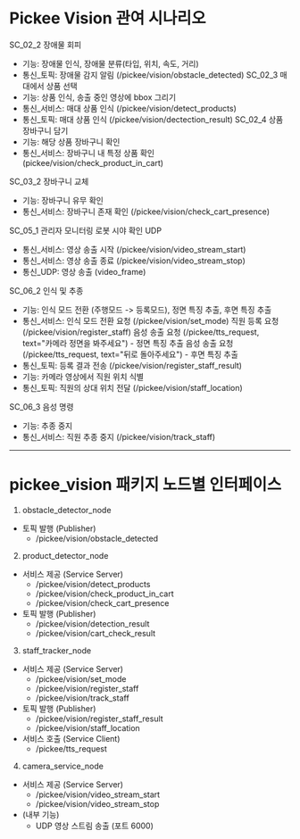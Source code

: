 # Pickee Vision 관여 시나리오

SC_02_2 장애물 회피
 - 기능: 장애물 인식, 장애물 분류(타입, 위치, 속도, 거리)
 - 통신_토픽: 장애물 감지 알림 (/pickee/vision/obstacle_detected)
SC_02_3 매대에서 상품 선택
 - 기능: 상품 인식, 송출 중인 영상에 bbox 그리기
 - 통신_서비스: 매대 상품 인식 (/pickee/vision/detect_products)
 - 통신_토픽: 매대 상품 인식 (/pickee/vision/dectection_result)
SC_02_4 상품 장바구니 담기
 - 기능: 해당 상품 장바구니 확인
 - 통신_서비스: 장바구니 내 특정 상품 확인 (pickee/vision/check_product_in_cart)

SC_03_2 장바구니 교체
 - 기능: 장바구니 유무 확인
 - 통신_서비스: 장바구니 존재 확인 (/pickee/vision/check_cart_presence)

SC_05_1 관리자 모니터링 로봇 시야 확인 UDP
 - 통신_서비스: 영상 송출 시작 (/pickee/vision/video_stream_start)
 - 통신_서비스: 영상 송출 종료 (/pickee/vision/video_stream_stop)
 - 통신_UDP: 영상 송출 (video_frame)

SC_06_2 인식 및 추종
 - 기능: 인식 모드 전환 (주행모드 -> 등록모드), 정면 특징 추출, 후면 특징 추출
 - 통신_서비스: 인식 모드 전환 요청 (/pickee/vision/set_mode)
 	      직원 등록 요청 (/pickee/vision/register_staff)
 	      음성 송출 요청 (/pickee/tts_request, text="카메라 정면을 봐주세요") - 정면 특징 추출
 	      음성 송출 요청 (/pickee/tts_request, text="뒤로 돌아주세요") - 후면 특징 추출
 - 통신_토픽: 등록 결과 전송 (/pickee/vision/register_staff_result)
 - 기능: 카메라 영상에서 직원 위치 식별
 - 통신_토픽: 직원의 상대 위치 전달 (/pickee/vision/staff_location)
 	      
SC_06_3 음성 명령
 - 기능: 추종 중지
 - 통신_서비스: 직원 추종 중지 (/pickee/vision/track_staff)

  
 ---------------------------------------------------------------------
 
 
# pickee_vision 패키지 노드별 인터페이스

  1. obstacle_detector_node
   * 토픽 발행 (Publisher)
       * /pickee/vision/obstacle_detected

  2. product_detector_node
   * 서비스 제공 (Service Server)
       * /pickee/vision/detect_products
       * /pickee/vision/check_product_in_cart
       * /pickee/vision/check_cart_presence
   * 토픽 발행 (Publisher)
       * /pickee/vision/detection_result
       * /pickee/vision/cart_check_result

  3. staff_tracker_node
   * 서비스 제공 (Service Server)
       * /pickee/vision/set_mode
       * /pickee/vision/register_staff
       * /pickee/vision/track_staff
   * 토픽 발행 (Publisher)
       * /pickee/vision/register_staff_result
       * /pickee/vision/staff_location
   * 서비스 호출 (Service Client)
       * /pickee/tts_request

  4. camera_service_node
   * 서비스 제공 (Service Server)
       * /pickee/vision/video_stream_start
       * /pickee/vision/video_stream_stop
   * (내부 기능)
       * UDP 영상 스트림 송출 (포트 6000)
